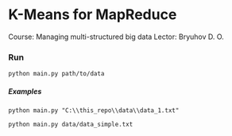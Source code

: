 # K-Means for MapReduce

Course: Managing multi-structured big data
Lector: Bryuhov D. O.

### Run
```
python main.py path/to/data
```

##### Examples
```
python main.py "C:\\this_repo\\data\\data_1.txt"
```
```
python main.py data/data_simple.txt
```
